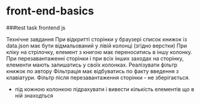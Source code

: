 # front-end-basics
###test task frontend js

Технічне завдання
При відкритті сторінки у браузері список книжок із data.json має бути відмальований у лівій колонці
(згідно верстки)
При кліку на стрілочку, елемент з книгою має переноситись в іншу колонку.
При перезавантаженні сторінки і при всіх інших заходах на сторінку, елементи мають залишатись у
своїх колонках.
Реалізувати фільтр книжок по автору
Фільтрація має відбуватись по факту введення з клавіатури.
Фільтр після перезавантаження сторінки - не зберігається.
* під кожною колонкою підрахувати і вивести кількість елементів що в ній знаходться
